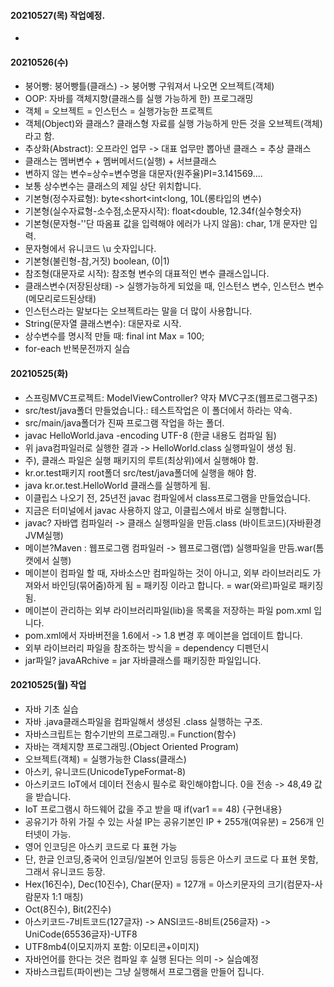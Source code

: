 #### 20210527(목) 작업예정.
-
#### 20210526(수)
- 붕어빵: 붕어빵틀(클래스) -> 붕어빵 구워져서 나오면 오브젝트(객체)
- OOP: 자바를 객체지향(클래스를 실행 가능하게 한) 프로그래밍
- 객체 = 오브젝트 = 인스턴스 = 실행가능한 프로젝트
- 객체(Object)와 클래스? 클래스형 자료를 실행 가능하게 만든 것을 오브젝트(객체)라고 함.
- 추상화(Abstract): 오프라인 업무 -> 대표 업무만 뽑아낸 클래스 = 추상 클래스
- 클래스는 멤버변수 + 멤버메서드(실행) + 서브클래스
- 변하지 않는 변수=상수=변수명을 대문자(원주율)PI=3.141569....
- 보통 상수변수는 클래스의 제일 상단 위치합니다.
- 기본형(정수자료형): byte<short<int<long, 10L(롱타입의 변수)
- 기본형(실수자료형-소수점,소문자시작): float<double, 12.34f(실수형숫자)
- 기본형(문자형-''단 따옴표 값을 입력해야 에러가 나지 않음): char, 1개 문자만 입력.
- 문자형에서 유니코드 \u 숫자입니다.
- 기본형(불린형-참,거짓) boolean, (0|1)
- 참조형(대문자로 시작): 참조형 변수의 대표적인 변수 클래스입니다.
- 클래스변수(저장된상태) -> 실행가능하게 되었을 때, 인스턴스 변수, 인스턴스 변수(메모리로드된상태)
- 인스턴스라는 말보다는 오브젝트라는 말을 더 많이 사용합니다.
- String(문자열 클래스변수): 대문자로 시작.
- 상수변수를 명시적 만들 때: final int Max = 100;
- for-each 반복문전까지 실습

#### 20210525(화)
- 스프링MVC프로젝트: ModelViewController? 약자 MVC구조(웹프로그램구조)
- src/test/java폴더 만들었습니다.: 테스트작업은 이 폴더에서 하라는 약속.
- src/main/java폴더가 진짜 프로그램 작업을 하는 폴더.
- javac HelloWorld.java -encoding UTF-8 (한글 내용도 컴파일 됨)
- 위 java컴파일러로 실행한 결과 -> HelloWorld.class 실행파일이 생성 됨.
- 주), 클래스 파일은 실행 패키지의 루트(최상위)에서 실행해야 함.
- kr.or.test패키지 root폴더 src/test/java폴더에 실행을 해야 함.
- java kr.or.test.HelloWorld 클래스를 실행하게 됨.
- 이클립스 나오기 전, 25년전 javac 컴파일에서 class프로그램을 만들었습니다.
- 지금은 터미널에서 javac 사용하지 않고, 이클립스에서 바로 실행합니다.
- javac? 자바앱 컴파일러 -> 클래스 실행파일을 만듬.class (바이트코드)(자바환경JVM실행)
- 메이븐?Maven : 웹프로그램 컴파일러 -> 웹프로그램(앱) 실행파일을 만듬.war(톰캣에서 실행)
- 메이븐이 컴파일 할 때, 자바소스만 컴파일하는 것이 아니고, 외부 라이브러리도 가져와서 바인딩(묶어줌)하게 됨 =              패키징 이라고 합니다. = war(와르)파일로 패키징 됨.
- 메이븐이 관리하는 외부 라이브러리파일(lib)을 목록을 저장하는 파일 pom.xml 입니다.
- pom.xml에서 자바버전을 1.6에서 -> 1.8 변경 후 메이븐을 업데이트 합니다.
- 외부 라이브러리 파일을 참조하는 방식을 = dependency 디펜던시
- jar파일? javaARchive = jar 자바클래스를 패키징한 파일입니다.

#### 20210525(월) 작업
- 자바 기초 실습
- 자바 .java클래스파일을 컴파일해서 생성된 .class 실행하는 구조.
- 자바스크립트는 함수기반의 프로그래밍.= Function(함수)
- 자바는 객체지향 프로그래밍.(Object Oriented Program)
- 오브젝트(객체) = 실행가능한 Class(클래스)
- 아스키, 유니코드(UnicodeTypeFormat-8)
- 아스키코드 IoT에서 데이터 전송시 필수로 확인해야합니다. 0을 전송 -> 48,49 값을 받습니다.
- IoT 프로그램시 하드웨어 값을 주고 받을 때 if(var1 == 48) {구현내용}
- 공유기가 하위 가질 수 있는 사설 IP는 공유기본인 IP + 255개(여유분) = 256개 인터넷이 가능.
- 영어 인코딩은 아스키 코드로 다 표현 가능
- 단, 한글 인코딩,중국어 인코딩/일본어 인코딩 등등은 아스키 코드로 다 표현 못함, 그래서 유니코드 등장.
- Hex(16진수), Dec(10진수), Char(문자) = 127개 = 아스키문자의 크기(컴문자-사람문자 1:1 매칭)
- Oct(8진수), Bit(2진수)
- 아스키코드-7비트코드(127글자) -> ANSI코드-8비트(256글자) -> UniCode(65536글자)-UTF8
- UTF8mb4(이모지까지 포함: 이모티콘+이미지)
- 자바언어를 한다는 것은 컴파일 후 실행 된다는 의미 -> 실습예정
- 자바스크립트(파이썬)는 그냥 실행해서 프로그램을 만들어 집니다.